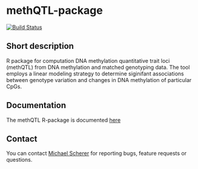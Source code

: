# methQTL-package
[![Build Status](https://travis-ci.org/MPIIComputationalEpigenetics/methQTL-package.svg?branch=master)](https://travis-ci.org/MPIIComputationalEpigenetics/methQTL-package)

## Short description
R package for computation DNA methylation quantitative trait loci (methQTL) from DNA methylation and matched genotyping data. The tool employs a linear modeling strategy
to determine siginifant associations between genotype variation and changes in DNA methylation of particular CpGs.

## Documentation
The methQTL R-package is documented [here](vignettes/methQTL.pdf)

## Contact
You can contact [Michael Scherer](mailto:mscherer@mpi-inf.mpg.de) for reporting bugs, feature requests or questions.
